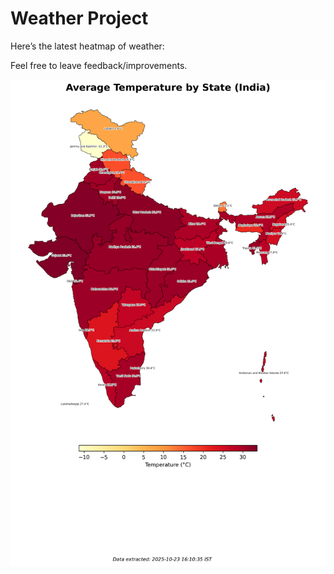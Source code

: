 # Weather Project

Here’s the latest heatmap of weather:

Feel free to leave feedback/improvements.

![India Heatmap](docs/assets/india_heatmap.png?v=FA0625)
